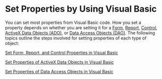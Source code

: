 
# Set Properties by Using Visual Basic

You can set most properties from Visual Basic code. How you set a property depends on whether you are setting it for a [Form](72ef9219-142b-b690-b696-3eba9a5d4522.md), [Report](6f77c1b4-a9ce-7caa-204c-fe0755c6f9df.md), [Control](ce2362e5-4390-590e-06c0-6f27e8d988cd.md), [ActiveX Data Objects (ADO)](7bf30e48-fbe1-4446-8e0d-75e74eb506ac.md), or [Data Access Objects (DAO)](a5096d12-6ffb-42cd-adb1-f886a9b13fca.md). The following topics outline the steps involved for setting properties of each type of object:

[Set Form, Report, and Control Properties in Visual Basic](1f5b5f6b-b424-f35e-4add-21c45b5d74c4.md)

[Set Properties of ActiveX Data Objects in Visual Basic](24feff9d-82ae-5640-d9a0-203a6af0eca6.md)

[Set Properties of Data Access Objects in Visual Basic](8942307f-950d-f39d-cab2-ba4fa387b438.md)
